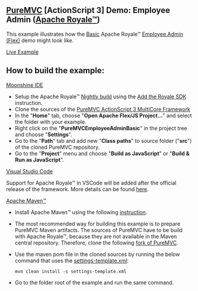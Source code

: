## [PureMVC](http://puremvc.github.com/) [ActionScript 3] Demo: Employee Admin ([Apache Royale™](http://royale.apache.org/))
This example illustrates how the [Basic](https://github.com/apache/royale-asjs/tree/develop/frameworks/projects/Basic/src/main/royale/org/apache/royale/html) Apache Royale™ [Employee Admin (Flex)](https://github.com/PureMVC/puremvc-as3-demo-flex-employeeadmin/) demo might look like.

[Live Example](https://transpiledactionscript.com/examples/PureMVCEmployeeAdminBasic/)

## How to build the example:

[Moonshine IDE](http://moonshine-ide.com/)
   - Setup the Apache Royale™ [Nightly build](http://royale.apache.org/download/) using the [Add the Royale SDK](https://github.com/apache/royale-asjs/wiki/Moonshine-IDE#add-the-royale-sdk) instruction. 
   - Clone the sources of the [PureMVC ActionScript 3 MultiCore Framework](https://github.com/PureMVC/puremvc-as3-multicore-framework)
   - In the "**Home**" tab, choose "**Open Apache Flex/JS Project...**" and select the folder with your example. 
   - Right click on the "**PureMVCEmployeeAdminBasic**" in the project tree and choose "**Settings**".
   - Go to the "**Path**" tab and add new "**Class paths**" to source folder ("**src**") of the cloned PureMVC repository.
   - Go to the "**Project**" menu and choose "**Build as JavaScript**" or "**Build & Run as JavaScript**".

[Visual Studio Code](https://nextgenactionscript.com/)

   Support for Apache Royale™ in VSCode will be added after the official release of the framework. More details can be found [here](https://github.com/BowlerHatLLC/vscode-nextgenas/issues/144).

[Apache Maven™](https://maven.apache.org/)

  - Install Apache Maven™ using the following [instruction](https://maven.apache.org/install.html).
  - The most recommended way for building this example is to prepare PureMVC Maven artifacts. The sources of PureMVC have to be build with Apache Royale™, because they are not available in the Maven central repository. Therefore, clone the following [fork of PureMVC](https://github.com/piotrzarzycki21/puremvc-as3-multicore-framework).
  - Use the maven pom file in the cloned sources by running the below command that uses the [settings-template.xml](https://github.com/apache/royale-asjs/blob/develop/settings-template.xml):
  
        mvn clean install -s settings-template.xml
        
  - Go to the folder root of the example and run the same command.
